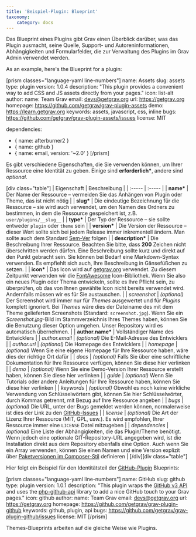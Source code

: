 ```yaml
---
title: 'Beispiel-Plugin: Blueprint'
taxonomy:
    category: docs
---
```


Das Blueprint eines Plugins gibt Grav einen Überblick darüber, was das Plugin ausmacht, seine Quelle, Support- und Autoreninformationen, Abhängigkeiten und Formularfelder, die zur Verwaltung des Plugins im Grav Admin verwendet werden.

As an example, here's the Blueprint for a plugin:

[prism classes="language-yaml line-numbers"]
name: Assets
slug: assets
type: plugin
version: 1.0.4
description: "This plugin provides a convenient way to add CSS and JS assets directly from your pages."
icon: list-alt
author:
  name: Team Grav
  email: devs@getgrav.org
  url: https://getgrav.org
homepage: https://github.com/getgrav/grav-plugin-assets
demo: https://learn.getgrav.org
keywords: assets, javascript, css, inline
bugs: https://github.com/getgrav/grav-plugin-assets/issues
license: MIT

dependencies:
  - { name: afterburner2 }
  - { name: github }
  - { name: email, version: '~2.0' }
[/prism]

Es gibt verschiedene Eigenschaften, die Sie verwenden können, um Ihrer Ressource eine Identität zu geben. Einige sind **erforderlich\***, andere sind _optional_.

[div class="table"]
| Eigenschaft      | Beschreibung         |
| :-----           | :-----               |
| __name*__        | Der Name der Ressource – vermeiden Sie das Anhängen von Plugin oder Theme, das ist nicht nötig  |
| __slug*__        | Die eindeutige Bezeichnung für die Ressource – sie wird auch verwendet, um den Namen des Ordners zu bestimmen, in dem die Ressource gespeichert ist, z.B. `user/plugins/__slug__` |
| __type*__        | Der Typ der Ressource – sie sollte entweder `plugin` oder `theme` sein |
| __version*__     | Die Version der Ressource – dieser Wert sollte sich bei jedem Release immer inkrementell ändern. Man sollte auch dem Standard [Sem-Ver](https://semver.org/lang/de/) folgen |
| __description*__ | Die Beschreibung Ihrer Ressource. Beachten Sie bitte, dass **200** Zeichen nicht überschritten werden dürfen. Eine Beschreibung sollte kurz und direkt auf den Punkt gebracht sein. Sie können bei Bedarf eine Markdown-Syntax verwenden. Es empfiehlt sich auch, Ihre Beschreibung in Gänsefüßchen zu setzen. |
| __icon*__        | Das Icon wird auf [getgrav.org](https://getgrav.org) verwendet. Zu diesem Zeitpunkt verwenden wir die [FontAwesome](http://fortawesome.github.io/Font-Awesome/icons/) Icon-Bibliothek. Wenn Sie also ein neues Plugin oder Thema entwickeln, sollte es Ihre Pflicht sein, zu überprüfen, ob das von Ihnen gewählte Icon nicht bereits verwendet wird. Andernfalls müssen wir es für Sie austauschen. |
| _screenshot_     | _(optional)_ Der Screenshot wird immer nur für _Themes_ ausgewertet und für _Plugins_ komplett ignoriert. Bei _Themes_ wäre dies der Dateiname des mit dem Theme gelieferten Screenshots (Standard: `screenshot.jpg`). Wenn Sie ein _Screenshot.jpg_-Bild im Stammverzeichnis Ihres Themes haben, können Sie die Benutzung dieser Option umgehen. Unser Repository wird es automatisch übernehmen. |
| __author.name*__ | Vollständiger Name des Entwicklers  |
| _author.email_   | _(optional)_ Die E-Mail-Adresse des Entwicklers |
| _author.url_     | _(optional)_ Die Homepage des Entwicklers |
| _homepage_       | _(optional)_ Wenn Sie eine eigene Homepage für Ihre Ressource haben, wäre dies der richtige Ort dafür |
| _docs_           | _(optional)_ Falls Sie über eine schriftliche Dokumentation für Ihre Ressource verfügen, können Sie diese hier verlinken |
| _demo_           | _(optional)_ Wenn Sie eine Demo-Version Ihrer Ressource erstellt haben, können Sie diese hier verlinken |
| _guide_          | _(optional)_ Wenn Sie Tutorials oder andere Anleitungen für Ihre Ressource haben, können Sie diese hier verlinken  |
| _keywords_       | _(optional)_ Obwohl es noch keine wirkliche Verwendung von Schlüsselwörtern gibt, können Sie hier Schlüsselwörter, durch Kommas getrennt, mit Bezug auf Ihre Ressource angeben  |
| _bugs_           | _(optional)_ Die URL, unter der Bugs gemeldet werden können, normalerweise ist dies der Link zu den [GitHub-Issues](https://guides.github.com/features/issues/)  |
| _license_        | _(optional)_ Die Art der Lizenz Ihrer Ressource (MIT, GPL, usw.). Es wird empfohlen, Ihrer Ressource immer eine `LICENSE` Datei mitzugeben   |
| _dependencies_   | _(optional)_ Eine Liste der Abhängigkeiten, die das Plugin/Theme benötigt. Wenn jedoch eine optionale GIT-Repository-URL angegeben wird, ist die Installation direkt aus dem Repository ebenfalls eine Option. Auch wenn Sie ein Array verwenden, können Sie einen Namen und eine Version explizit über [Paketversionen im Composer-Stil](https://getcomposer.org/doc/articles/versions.md) definieren |
[/div][div class="table"]

Hier folgt ein Beispiel für den Identitätsteil der [GitHub-Plugin](https://github.com/getgrav/grav-plugin-github) Blueprints:

[prism classes="language-yaml line-numbers"]
name: GitHub
slug: github
type: plugin
version: 1.0.1
description: "This plugin wraps the [GitHub v3 API](https://developer.github.com/v3/) and uses the [php-github-api](https://github.com/KnpLabs/php-github-api/) library to add a nice GitHub touch to your Grav pages."
icon: github
author:
  name: Team Grav
  email: devs@getgrav.org
  url: https://getgrav.org
homepage: https://github.com/getgrav/grav-plugin-github
keywords: github, plugin, api
bugs: https://github.com/getgrav/grav-plugin-github/issues
license: MIT
[/prism]

Themes-Blueprints arbeiten auf die gleiche Weise wie Plugins.
